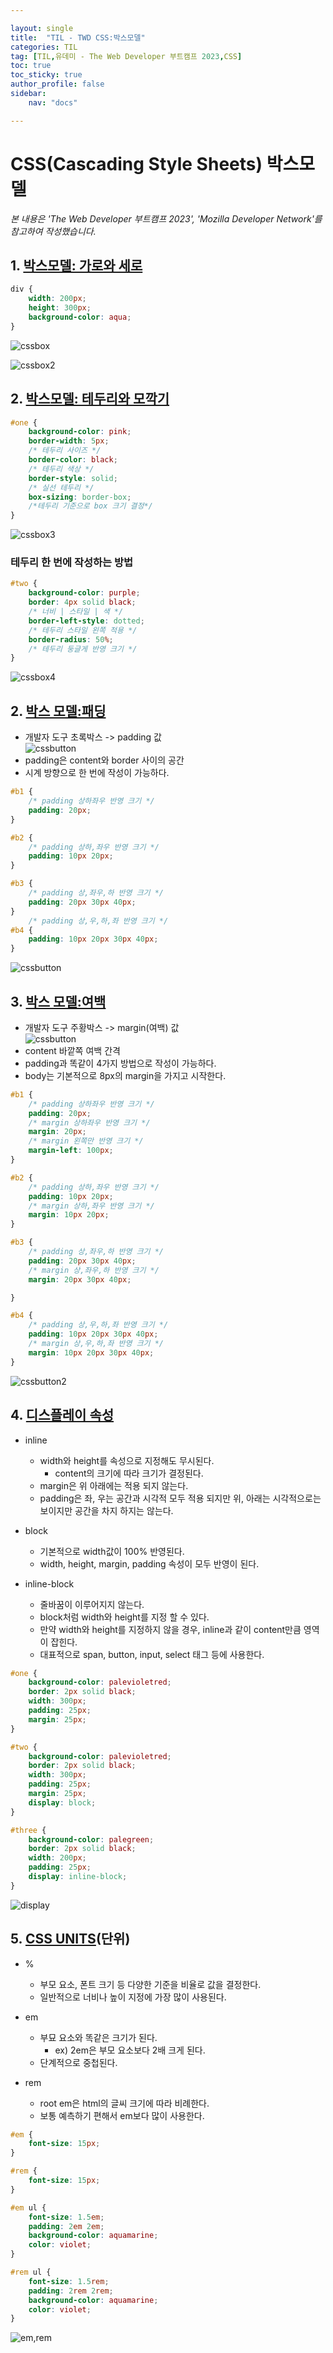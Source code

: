 ```yaml
---

layout: single
title:  "TIL - TWD CSS:박스모델"
categories: TIL
tag: [TIL,유데미 - The Web Developer 부트캠프 2023,CSS]
toc: true
toc_sticky: true
author_profile: false
sidebar:
    nav: "docs"

---
```


# CSS(Cascading Style Sheets) 박스모델

<p data-ke-size="size14"><i>본 내용은 'The Web Developer 부트캠프 2023', 'Mozilla Developer Network'를 참고하여 작성했습니다.</i></p>

## 1. [박스모델: 가로와 세로](https://developer.mozilla.org/ko/docs/Web/CSS/width)


```css
div {
    width: 200px;
    height: 300px;
    background-color: aqua;
}
```

![cssbox](/assets/images/Udemy/06/udemy06_cssbox.PNG)

![cssbox2](/assets/images/Udemy/06/udemy06_cssbox2.PNG)

## 2. [박스모델: 테두리와 모깍기](https://developer.mozilla.org/ko/docs/Web/CSS/border)

```css
#one {
    background-color: pink;
    border-width: 5px;
    /* 테두리 사이즈 */
    border-color: black;
    /* 테두리 색상 */
    border-style: solid;
    /* 실선 테두리 */
    box-sizing: border-box;
    /*테두리 기준으로 box 크기 결정*/
}
```

![cssbox3](/assets/images/Udemy/06/udemy06_cssbox3.PNG)

### 테두리 한 번에 작성하는 방법

```css
#two {
    background-color: purple;
    border: 4px solid black;
    /* 너비 | 스타일 | 색 */
    border-left-style: dotted;
    /* 테두리 스타일 왼쪽 적용 */
    border-radius: 50%;
    /* 테두리 둥글게 반영 크기 */
}
```

![cssbox4](/assets/images/Udemy/06/udemy06_cssbox4.PNG)

## 2. [박스 모델:패딩](https://developer.mozilla.org/ko/docs/Web/CSS/padding)

* 개발자 도구 초록박스 -> padding 값  
   ![cssbutton](/assets/images/Udemy/06/udemy06_toolbox.PNG)
* padding은 content와 border 사이의 공간
* 시계 방향으로 한 번에 작성이 가능하다.

```css
#b1 {
    /* padding 상하좌우 반영 크기 */
    padding: 20px;
}

#b2 {
    /* padding 상하,좌우 반영 크기 */
    padding: 10px 20px;
}

#b3 {
    /* padding 상,좌우,하 반영 크기 */
    padding: 20px 30px 40px;
}
    /* padding 상,우,하,좌 반영 크기 */
#b4 {
    padding: 10px 20px 30px 40px;
}
```

![cssbutton](/assets/images/Udemy/06/udemy06_cssbutton.PNG)


## 3. [박스 모델:여백](https://developer.mozilla.org/ko/docs/Web/CSS/margin)

* 개발자 도구 주황박스 -> margin(여백) 값   
    ![cssbutton](/assets/images/Udemy/06/udemy06_toolbox.PNG)   
* content 바깥쪽 여백 간격
* padding과 똑같이 4가지 방법으로 작성이 가능하다.
* body는 기본적으로 8px의 margin을 가지고 시작한다.

```css
#b1 {
    /* padding 상하좌우 반영 크기 */
    padding: 20px;
    /* margin 상하좌우 반영 크기 */
    margin: 20px;
    /* margin 왼쪽만 반영 크기 */
    margin-left: 100px;
}

#b2 {
    /* padding 상하,좌우 반영 크기 */
    padding: 10px 20px;
    /* margin 상하,좌우 반영 크기 */
    margin: 10px 20px;
}

#b3 {
    /* padding 상,좌우,하 반영 크기 */
    padding: 20px 30px 40px;
    /* margin 상,좌우,하 반영 크기 */
    margin: 20px 30px 40px;

}

#b4 {
    /* padding 상,우,하,좌 반영 크기 */
    padding: 10px 20px 30px 40px;
    /* margin 상,우,하,좌 반영 크기 */
    margin: 10px 20px 30px 40px;
}
```

![cssbutton2](/assets/images/Udemy/06/udemy06_cssbutton2.PNG)


## 4. [디스플레이 속성](https://developer.mozilla.org/en-US/docs/Web/CSS/display)

* inline
  * width와 height를 속성으로 지정해도 무시된다.
    * content의 크기에 따라 크기가 결정된다.
  * margin은 위 아래에는 적용 되지 않는다.
  * padding은 좌, 우는 공간과 시각적 모두 적용 되지만 위, 아래는 시각적으로는 보이지만 공간을 차지 하지는 않는다.

* block
  * 기본적으로 width값이 100% 반영된다.
  * width, height, margin, padding 속성이 모두 반영이 된다.

* inline-block
  * 줄바꿈이 이루어지지 않는다.
  * block처럼 width와 height를 지정 할 수 있다.
  * 만약 width와 height를 지정하지 않을 경우, inline과 같이 content만큼 영역이 잡힌다.
  * 대표적으로 span, button, input, select 태그 등에 사용한다.

```css
#one {
    background-color: palevioletred;
    border: 2px solid black;
    width: 300px;
    padding: 25px;
    margin: 25px;
}

#two {
    background-color: palevioletred;
    border: 2px solid black;
    width: 300px;
    padding: 25px;
    margin: 25px;
    display: block;
}

#three {
    background-color: palegreen;
    border: 2px solid black;
    width: 200px;
    padding: 25px;
    display: inline-block;
}
```

![display](/assets/images/Udemy/06/udemy06_display.PNG)

## 5. [CSS UNITS](https://developer.mozilla.org/en-US/docs/Learn/CSS/Building_blocks/Values_and_units)(단위)

* %
  * 부모 요소, 폰트 크기 등 다양한 기준을 비율로 값을 결정한다.
  * 일반적으로 너비나 높이 지정에 가장 많이 사용된다.

* em
  * 부묘 요소와 똑같은 크기가 된다.
    * ex) 2em은 부모 요소보다 2배 크게 된다.
  * 단계적으로 중첩된다.

* rem
  * root em은 html의 글씨 크기에 따라 비례한다.
  * 보통 예측하기 편해서 em보다 많이 사용한다.

```css
#em {
    font-size: 15px;
}

#rem {
    font-size: 15px;
}

#em ul {
    font-size: 1.5em;
    padding: 2em 2em;
    background-color: aquamarine;
    color: violet;
}

#rem ul {
    font-size: 1.5rem;
    padding: 2rem 2rem;
    background-color: aquamarine;
    color: violet;
}
```

![em,rem](/assets/images/Udemy/06/udemy06_em,rem.PNG)

